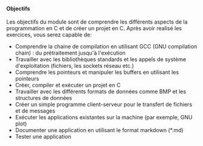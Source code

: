 #### Objectifs

Les objectifs du module sont de comprendre les différents aspects de la programmation en C et
 de créer un projet en C. Après avoir realisé les exercices, vous serez capable de:

-   Comprendre la chaine de compilation en utilisant GCC (GNU
    compilation chain) : du prétraitement jusqu'à l'exécution
-   Travailler avec les bibliothèques standards et les appels de système
    d'exploitation (fichiers, les sockets réseau etc.)
-   Comprendre les pointeurs et manipuler les buffers en utilisant les
    pointeurs
-   Créer, compiler et exécuter un projet en C
-   Travailler avec les différents formats de données comme BMP et les
    structures de données
-   Créer un simple programme client-serveur pour le transfert de
    fichiers et de messages
-   Exécuter les applications existantes sur la machine (par exemple, GNU plot)
-   Documenter une application en utilisant le format markdown (\*.md)
-   Tester une application

